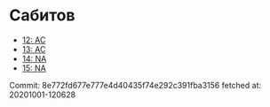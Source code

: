 # Сабитов
- [12: AC](12.md)
- [13: AC](13.md)
- [14: NA](14.md)
- [15: NA](15.md)

Commit: 8e772fd677e777e4d40435f74e292c391fba3156
 fetched at: 20201001-120628
